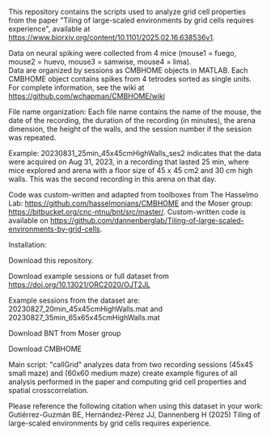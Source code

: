 This repository contains the scripts used to analyze grid cell properties from the paper "Tiling of large-scaled environments by grid cells requires experience",
available at  https://www.biorxiv.org/content/10.1101/2025.02.16.638536v1.

Data on neural spiking were collected from 4 mice (mouse1 = fuego, mouse2 = huevo, mouse3 = samwise, mouse4 = lima).  
Data are organized by sessions as CMBHOME objects in MATLAB. Each CMBHOME object contains spikes from 4 tetrodes sorted as single units. 
For complete information, see the wiki at https://github.com/wchapman/CMBHOME/wiki

File name organization: 
Each file name contains the name of the mouse, the date of the recording, the duration of the recording (in minutes), 
the arena dimension, the height of the walls, and the session number if the session was repeated.

Example:
20230831_25min_45x45cmHighWalls_ses2 indicates that the data were acquired on Aug 31, 2023, in a recording that lasted 25 min, 
where mice explored and arena with a floor size of 45 x 45 cm2 and 30 cm high walls. This was the second recording in this arena on that day.
 
Code was custom-written and adapted from toolboxes from The Hasselmo Lab: https://github.com/hasselmonians/CMBHOME and the Moser group: https://bitbucket.org/cnc-ntnu/bnt/src/master/. 
Custom-written code is available on https://github.com/dannenberglab/Tiling-of-large-scaled-environments-by-grid-cells.

Installation:

Download this repository.

Download example sessions or full dataset from https://doi.org/10.13021/ORC2020/OJT2JL

Example sessions from the dataset are:
20230827_20min_45x45cmHighWalls.mat and 20230827_35min_65x65x45cmHighWalls.mat

Download BNT from Moser group 

Download CMBHOME 

Main script: "callGrid" analyzes data from two recording sessions (45x45 small maze) and (60x60 medium maze) 
create example figures of all analysis performed in the paper and computing grid cell properties and spatial crosscorrelation. 

Please reference the following citation when using this dataset in your work:
Gutiérrez-Guzmán BE, Hernández-Pérez JJ, Dannenberg H (2025) Tiling of large-scaled environments by grid cells requires experience.



